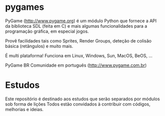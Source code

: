 pygames
=======

PyGame (http://www.pygame.org) é um módulo Python que fornece a API da biblioteca SDL (feita em C) e mais algumas funcionalidades para a programação gráfica, em especial jogos.

Provê facilidades tais como Sprites, Render Groups, deteção de colisão básica (retângulos) e muito mais.

É multi plataforma! Funciona em Linux, Windows, Sun, MacOS, BeOS, ...

PyGame BR Comunidade em português (http://www.pygame.com.br)


Estudos
========

Este repositório é destinado aos estudos que serão separados por módulos sob forma de lições
Todos estão convidados à contribuir com códigos, melhorias e ideias.
